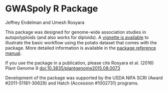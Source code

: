 GWASpoly R Package
================
Jeffrey Endelman and Umesh Rosyara

This package was designed for genome-wide association studies in autopolyploids (and also works for diploids). A [vignette is available](https://jendelman.github.io/GWASpoly/GWASpoly.html) to illustrate the basic workflow using the potato dataset that comes with the package. More detailed information is available in the [package reference manual](https://jendelman.github.io/GWASpoly/GWASpoly_manual.pdf).

If you use the package in a publication, please cite Rosyara et al. (2016) Plant Genome 9 <doi:10.3835/plantgenome2015.08.0073>

Development of the package was supported by the USDA NIFA SCRI (Award \#2011-51181-30629) and Hatch (Accession \#1002731) programs.
